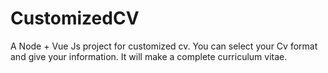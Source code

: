 # CustomizedCV
A Node + Vue Js project for customized cv. You can select your Cv format and give your information. It will make a complete curriculum vitae.
